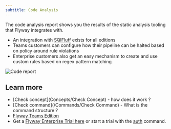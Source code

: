 ```yaml
---
subtitle: Code Analysis
---
```


The code analysis report shows you the results of the static analysis tooling that Flyway integrates with.
* An integration with [SQlFluff](https://www.sqlfluff.com/) exists for all editions
* Teams customers can configure how their pipeline can be halted based on policy around rule violations
* Enterprise customers also get an easy mechanism to create and use custom rules based on regex pattern matching

![Code report](assets/code_report_screenshot.png)

## Learn more

* [Check concept](Concepts/Check Concept) - how does it work ?
* [Check command](/Commands/Check Command) - What is the command structure ?
* [Flyway Teams Edition](https://www.red-gate.com/products/flyway/teams/)
* Get a [Flyway Enterprise Trial here](https://www.red-gate.com/products/flyway/enterprise/trial/) or start a trial with the [auth](Commands/Auth) command.
